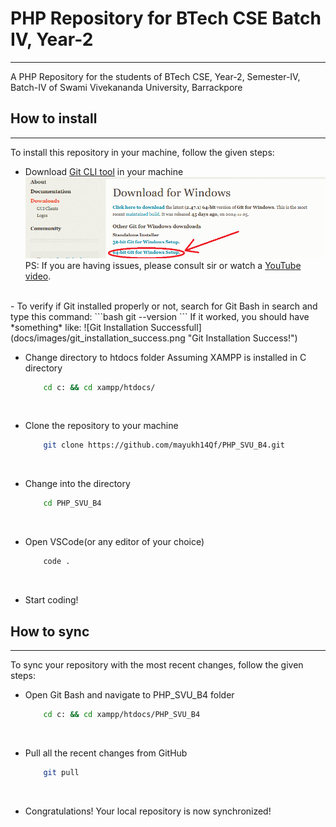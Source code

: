 # PHP Repository for BTech CSE Batch IV, Year-2
---
A PHP Repository for the students of BTech CSE, Year-2, Semester-IV, Batch-IV of Swami Vivekananda University, Barrackpore
## How to install
---
To install this repository in your machine, follow the given steps:
- Download [Git CLI tool](https://git-scm.com/downloads/win) in your machine
    ![64-bit Installation Windows](docs/images/git_cli_64bit.png "64-bit Installation Windows")
    PS: If you are having issues, please consult sir or watch a [YouTube video](https://www.youtube.com/watch?v=JgOs70Y7jew).
<br>
- To verify if Git installed properly or not, search for Git Bash in search and type this command:
    ```bash
        git --version
    ```
    If it worked, you should have *something* like:
    ![Git Installation Successfull](docs/images/git_installation_success.png "Git Installation Success!")

<br>

- Change directory to htdocs folder
    Assuming XAMPP is installed in C directory
    ```bash
        cd c: && cd xampp/htdocs/
    ```

<br>

- Clone the repository to your machine
    ```bash
        git clone https://github.com/mayukh14Qf/PHP_SVU_B4.git
    ```
<br>

- Change into the directory
    ```bash
        cd PHP_SVU_B4
    ```
<br>

- Open VSCode(or any editor of your choice)
    ```bash
        code .
    ```
<br>

- Start coding!

## How to sync
---
To sync your repository with the most recent changes, follow the given steps:

- Open Git Bash and navigate to PHP_SVU_B4 folder
    ```bash
        cd c: && cd xampp/htdocs/PHP_SVU_B4
    ```
<br>

- Pull all the recent changes from GitHub
    ```bash
        git pull
    ```
<br>

- Congratulations! Your local repository is now synchronized!
